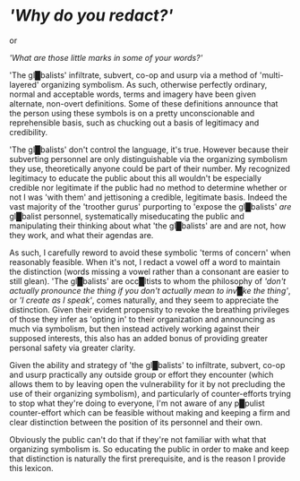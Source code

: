 # *'Why do you redact?'*
or

*'What are those little marks in some of your words?'*


'The gl█balists' infiltrate, subvert, co-op and usurp via a method of 'multi-layered' organizing symbolism.  As such, otherwise perfectly ordinary, normal and acceptable words, terms and imagery have been given alternate, non-overt definitions.  Some of these definitions announce that the person using these symbols is on a pretty unconscionable and reprehensible basis, such as chucking out a basis of legitimacy and credibility.

'The gl█balists' don't control the language, it's true.  However because their subverting personnel are only distinguishable via the organizing symbolism they use, theoretically anyone could be part of their number.  My recognized legitimacy to educate the public about this all wouldn't be especially credible nor legitimate if the public had no method to determine whether or not I was 'with them' and jettisoning a credible, legitimate basis.  Indeed the vast majority of the 'troother gurus' purporting to 'expose the gl█balists' *are* gl█balist personnel, systematically miseducating the public and manipulating their thinking about what 'the gl█balists' are and are not, how they work, and what their agendas are.

As such, I carefully reword to avoid these symbolic 'terms of concern' when reasonably feasible.  When it's not, I redact a vowel off a word to maintain the distinction (words missing a vowel rather than a consonant are easier to still glean).  'The gl█balists' are occ█ltists to whom the philosophy of *'don't actually pronounce the thing if you don't actually mean to inv█ke the thing'*, or *'I create as I speak'*, comes naturally, and they seem to appreciate the distinction.  Given their evident propensity to revoke the breathing privileges of those they infer as 'opting in' to their organization and announcing as much via symbolism, but then instead actively working against their supposed interests, this also has an added bonus of providing greater personal safety via greater clarity.

Given the ability and strategy of 'the gl█balists' to infiltrate, subvert, co-op and usurp practically any outside group or effort they encounter (which allows them to by leaving open the vulnerability for it by not precluding the use of their organizing symbolism), and particularly of counter-efforts trying to stop what they're doing to everyone, I'm not aware of any p█pulist counter-effort which can be feasible without making and keeping a firm and clear distinction between the position of its personnel and their own.

Obviously the public can't do that if they're not familiar with what that organizing symbolism is.  So educating the public in order to make and keep that distinction is naturally the first prerequisite, and is the reason I provide this lexicon.
